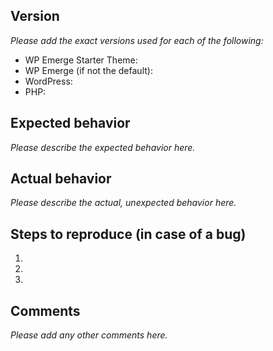 ## Version

_Please add the exact versions used for each of the following:_

  - WP Emerge Starter Theme:
  - WP Emerge (if not the default):
  - WordPress:
  - PHP:

## Expected behavior

_Please describe the expected behavior here._

## Actual behavior

_Please describe the actual, unexpected behavior here._

## Steps to reproduce (in case of a bug)

  1.
  1.
  1.

## Comments

_Please add any other comments here._
